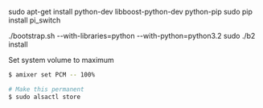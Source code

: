 sudo apt-get install python-dev libboost-python-dev python-pip
sudo pip install pi_switch


./bootstrap.sh --with-libraries=python --with-python=python3.2
sudo ./b2 install


Set system volume to maximum

```bash
$ amixer set PCM -- 100%

# Make this permanent
$ sudo alsactl store
```